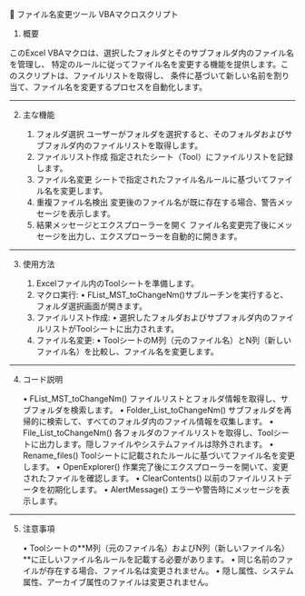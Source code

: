 📂 ファイル名変更ツール VBAマクロスクリプト

1. 概要

このExcel VBAマクロは、選択したフォルダとそのサブフォルダ内のファイル名を管理し、
特定のルールに従ってファイル名を変更する機能を提供します。このスクリプトは、ファイルリストを取得し、
条件に基づいて新しい名前を割り当て、ファイル名を変更するプロセスを自動化します。

-----

2. 主な機能

	1.	フォルダ選択
ユーザーがフォルダを選択すると、そのフォルダおよびサブフォルダ内のファイルリストを取得します。
	2.	ファイルリスト作成
指定されたシート（Tool）にファイルリストを記録します。
	3.	ファイル名変更
シートで指定されたファイル名ルールに基づいてファイル名を変更します。
	4.	重複ファイル名検出
変更後のファイル名が既に存在する場合、警告メッセージを表示します。
	5.	結果メッセージとエクスプローラーを開く
ファイル名変更完了後にメッセージを出力し、エクスプローラーを自動的に開きます。

-----

3. 使用方法

	1.	Excelファイル内のToolシートを準備します。
	2.	マクロ実行:
	•	FList_MST_toChangeNm()サブルーチンを実行すると、フォルダ選択画面が開きます。
	3.	ファイルリスト作成:
	•	選択したフォルダおよびサブフォルダ内のファイルリストがToolシートに出力されます。
	4.	ファイル名変更:
	•	ToolシートのM列（元のファイル名）とN列（新しいファイル名）を比較し、ファイル名を変更します。

-----

4. コード説明

	•	FList_MST_toChangeNm()
ファイルリストとフォルダ情報を取得し、サブフォルダを検索します。
	•	Folder_List_toChangeNm()
サブフォルダを再帰的に検索して、すべてのフォルダ内のファイル情報を収集します。
	•	File_List_toChangeNm()
各フォルダのファイルリストを取得し、Toolシートに出力します。隠しファイルやシステムファイルは除外されます。
	•	Rename_files()
Toolシートに記載されたルールに基づいてファイル名を変更します。
	•	OpenExplorer()
作業完了後にエクスプローラーを開いて、変更されたファイルを確認します。
	•	ClearContents()
以前のファイルリストデータを初期化します。
	•	AlertMessage()
エラーや警告時にメッセージを表示します。

-----

5. 注意事項

	•	Toolシートの**M列（元のファイル名）およびN列（新しいファイル名）**に正しいファイル名ルールを記載する必要があります。
	•	同じ名前のファイルが存在する場合、ファイル名は変更されません。
	•	隠し属性、システム属性、アーカイブ属性のファイルは変更されません。
